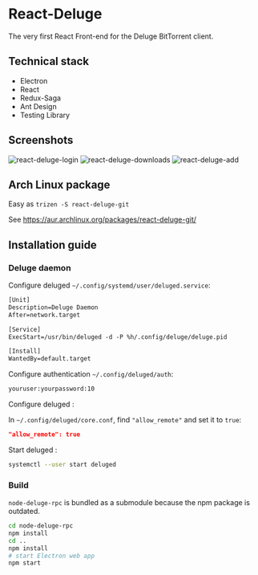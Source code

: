 # React-Deluge

The very first React Front-end for the Deluge BitTorrent client.

## Technical stack

* Electron
* React
* Redux-Saga
* Ant Design
* Testing Library

## Screenshots

![react-deluge-login](https://user-images.githubusercontent.com/8150894/95030169-4e67f500-069d-11eb-950c-34c66e40335c.png)
![react-deluge-downloads](https://user-images.githubusercontent.com/8150894/95367188-f9f28e80-08c3-11eb-88d7-8fa894036813.png)
![react-deluge-add](https://user-images.githubusercontent.com/8150894/95030171-4f008b80-069d-11eb-89ae-6db639e374e8.png)


## Arch Linux package

Easy as `trizen -S react-deluge-git`

See https://aur.archlinux.org/packages/react-deluge-git/

## Installation guide

### Deluge daemon

Configure deluged `~/.config/systemd/user/deluged.service`:

~~~txt
[Unit]
Description=Deluge Daemon
After=network.target

[Service]
ExecStart=/usr/bin/deluged -d -P %h/.config/deluge/deluge.pid

[Install]
WantedBy=default.target
~~~

Configure authentication `~/.config/deluged/auth`:

~~~txt
youruser:yourpassword:10
~~~

Configure deluged :

In `~/.config/deluged/core.conf`,
find `"allow_remote"` and set it to `true`:

~~~json
"allow_remote": true
~~~

Start deluged :

~~~sh
systemctl --user start deluged
~~~

### Build

`node-deluge-rpc` is bundled as a submodule because the npm package is outdated.

~~~sh
cd node-deluge-rpc
npm install
cd ..
npm install
# start Electron web app
npm start
~~~

